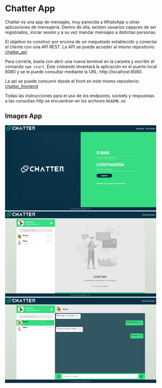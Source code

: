 # Chatter App

Chatter es una app de mensajes, muy parecida a WhatsApp u otras aplicaciones de mensajería. Dentro de ella, existen usuarios capaces de ser registrados, iniciar sesión y a su vez mandar mensajes a distintas personas.

El objetivo es construir por encima de un maquetado establecido y conectar el cliente con una API REST. La API se puede acceder al mismo repositorio: [chatter_api](/chatter-api-main/)

Para correrla, basta con abrir una nueva terminal en la carpeta y escribir el comando `npm start`. Este comando levantará la aplicación en el puerto local 8080 y se le puede consultar mediante la URL: http://localhost:8080.

La api se puede consumir desde el front en este mismo repositorio: [chatter_frontend](/chatter-frontend-main/)

Todas las instrucciones para el uso de los endpoints, sockets y respuestas a las consultas http se encuentran en los archivos `README.md`

## Images App

<img src="./chatter-frontend-main/public/images/home.png" alt="home" width="500" />

<img src="./chatter-frontend-main/public/images/chats.png" alt="chats" width="500" />

<img src="./chatter-frontend-main/public/images/chat.png" alt="chat" width="500" />